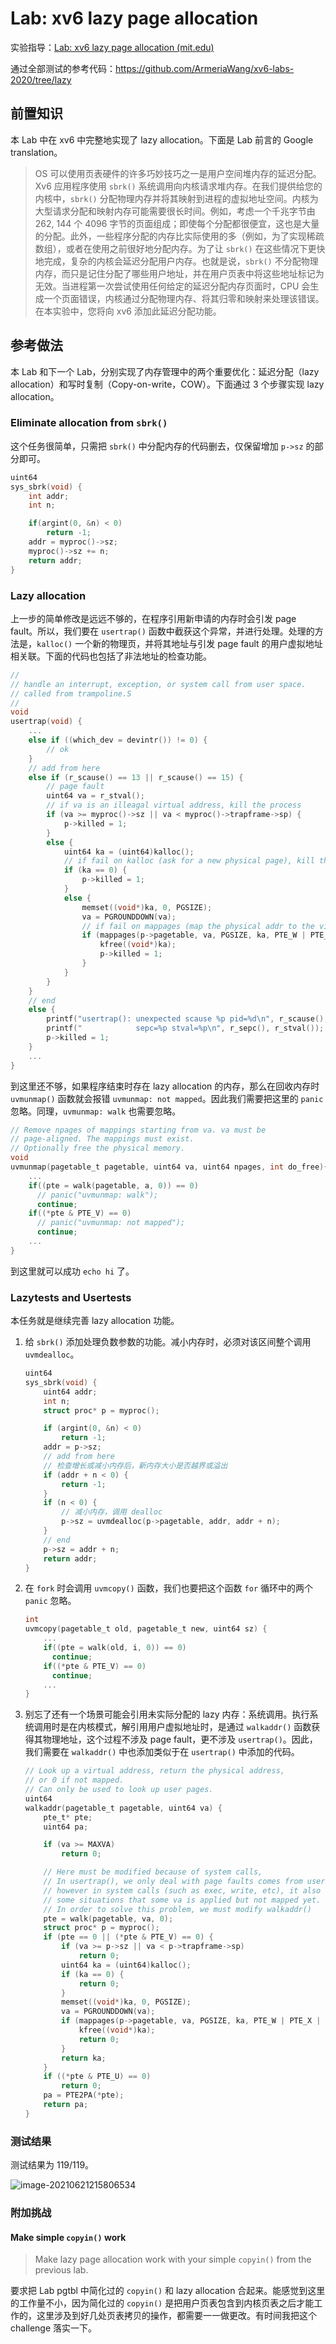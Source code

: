 # Lab: xv6 lazy page allocation

实验指导：[Lab: xv6 lazy page allocation (mit.edu)](https://pdos.csail.mit.edu/6.828/2020/labs/lazy.html)

通过全部测试的参考代码：https://github.com/ArmeriaWang/xv6-labs-2020/tree/lazy

## 前置知识

本 Lab 中在 xv6 中完整地实现了 lazy allocation。下面是 Lab 前言的 Google translation。

>OS 可以使用页表硬件的许多巧妙技巧之一是用户空间堆内存的延迟分配。 Xv6 应用程序使用 `sbrk()` 系统调用向内核请求堆内存。在我们提供给您的内核中，`sbrk()` 分配物理内存并将其映射到进程的虚拟地址空间。内核为大型请求分配和映射内存可能需要很长时间。例如，考虑一个千兆字节由 262, 144 个 4096 字节的页面组成；即使每个分配都很便宜，这也是大量的分配。此外，一些程序分配的内存比实际使用的多（例如，为了实现稀疏数组），或者在使用之前很好地分配内存。为了让 `sbrk()` 在这些情况下更快地完成，复杂的内核会延迟分配用户内存。也就是说，`sbrk()` 不分配物理内存，而只是记住分配了哪些用户地址，并在用户页表中将这些地址标记为无效。当进程第一次尝试使用任何给定的延迟分配内存页面时，CPU 会生成一个页面错误，内核通过分配物理内存、将其归零和映射来处理该错误。在本实验中，您将向 xv6 添加此延迟分配功能。 

## 参考做法

本 Lab 和下一个 Lab，分别实现了内存管理中的两个重要优化：延迟分配（lazy allocation）和写时复制（Copy-on-write，COW）。下面通过 3 个步骤实现 lazy allocation。

### Eliminate allocation from `sbrk()`

这个任务很简单，只需把 `sbrk()` 中分配内存的代码删去，仅保留增加 `p->sz` 的部分即可。

```c
uint64
sys_sbrk(void) {
    int addr;
    int n;

    if(argint(0, &n) < 0)
        return -1;
    addr = myproc()->sz;
    myproc()->sz += n;
    return addr;
}
```

### Lazy allocation

上一步的简单修改是远远不够的，在程序引用新申请的内存时会引发 page fault。所以，我们要在 `usertrap()` 函数中截获这个异常，并进行处理。处理的方法是，`kalloc()` 一个新的物理页，并将其地址与引发 page fault 的用户虚拟地址相关联。下面的代码也包括了非法地址的检查功能。

```c
//
// handle an interrupt, exception, or system call from user space.
// called from trampoline.S
//
void
usertrap(void) {
    ...
    else if ((which_dev = devintr()) != 0) {
        // ok
    }
    // add from here
    else if (r_scause() == 13 || r_scause() == 15) {
        // page fault
        uint64 va = r_stval();
        // if va is an illeagal virtual address, kill the process
        if (va >= myproc()->sz || va < myproc()->trapframe->sp) {
            p->killed = 1;
        }
        else {
            uint64 ka = (uint64)kalloc();
            // if fail on kalloc (ask for a new physical page), kill the process
            if (ka == 0) {
                p->killed = 1;
            }
            else {
                memset((void*)ka, 0, PGSIZE);
                va = PGROUNDDOWN(va);
                // if fail on mappages (map the physical addr to the virtual addr), kill the process
                if (mappages(p->pagetable, va, PGSIZE, ka, PTE_W | PTE_R | PTE_U | PTE_X) != 0) {
                    kfree((void*)ka);
                    p->killed = 1;
                }
            }
        }
    }
    // end
    else {
        printf("usertrap(): unexpected scause %p pid=%d\n", r_scause(), p->pid);
        printf("            sepc=%p stval=%p\n", r_sepc(), r_stval());
        p->killed = 1;
    }
    ...
}
```

到这里还不够，如果程序结束时存在 lazy allocation 的内存，那么在回收内存时 `uvmunmap()` 函数就会报错 `uvmunmap: not mapped`。因此我们需要把这里的 `panic` 忽略。同理，`uvmunmap: walk` 也需要忽略。

```c
// Remove npages of mappings starting from va. va must be
// page-aligned. The mappings must exist.
// Optionally free the physical memory.
void
uvmunmap(pagetable_t pagetable, uint64 va, uint64 npages, int do_free){
	...
    if((pte = walk(pagetable, a, 0)) == 0)
      // panic("uvmunmap: walk");
      continue;
    if((*pte & PTE_V) == 0)
      // panic("uvmunmap: not mapped");
      continue;
	...
}
```

到这里就可以成功 `echo hi` 了。

### Lazytests and Usertests

本任务就是继续完善 lazy allocation 功能。

1. 给 `sbrk()` 添加处理负数参数的功能。减小内存时，必须对该区间整个调用 `uvmdealloc`。

   ```c
   uint64
   sys_sbrk(void) {
       uint64 addr;
       int n;
       struct proc* p = myproc();
   
       if (argint(0, &n) < 0)
           return -1;
       addr = p->sz;
       // add from here
       // 检查增长或减小内存后，新内存大小是否越界或溢出
       if (addr + n < 0) {
           return -1;
       }
       if (n < 0) {
           // 减小内存，调用 dealloc
           p->sz = uvmdealloc(p->pagetable, addr, addr + n);
       }
       // end
       p->sz = addr + n;
       return addr;
   }
   ```

2. 在 `fork` 时会调用 `uvmcopy()` 函数，我们也要把这个函数 `for` 循环中的两个 `panic` 忽略。

   ```c
   int
   uvmcopy(pagetable_t old, pagetable_t new, uint64 sz) {
       ...
       if((pte = walk(old, i, 0)) == 0)
         continue;
       if((*pte & PTE_V) == 0)
         continue;
       ...
   }
   ```

3. 别忘了还有一个场景可能会引用未实际分配的 lazy 内存：系统调用。执行系统调用时是在内核模式，解引用用户虚拟地址时，是通过 `walkaddr()` 函数获得其物理地址，这个过程不涉及 page fault，更不涉及 `usertrap()`。因此，我们需要在 `walkaddr()` 中也添加类似于在 `usertrap()` 中添加的代码。

   ```c
   // Look up a virtual address, return the physical address,
   // or 0 if not mapped.
   // Can only be used to look up user pages.
   uint64
   walkaddr(pagetable_t pagetable, uint64 va) {
       pte_t* pte;
       uint64 pa;
   
       if (va >= MAXVA)
           return 0;
   
       // Here must be modified because of system calls,
       // In usertrap(), we only deal with page faults comes from user space,
       // however in system calls (such as exec, write, etc), it also comes
       // some situations that some va is applied but not mapped yet.
       // In order to solve this problem, we must modify walkaddr()
       pte = walk(pagetable, va, 0);
       struct proc* p = myproc();
       if (pte == 0 || (*pte & PTE_V) == 0) {
           if (va >= p->sz || va < p->trapframe->sp)
               return 0;
           uint64 ka = (uint64)kalloc();
           if (ka == 0) {
               return 0;
           }
           memset((void*)ka, 0, PGSIZE);
           va = PGROUNDDOWN(va);
           if (mappages(p->pagetable, va, PGSIZE, ka, PTE_W | PTE_X | PTE_R | PTE_U) != 0) {
               kfree((void*)ka);
               return 0;
           }
           return ka;
       }
       if ((*pte & PTE_U) == 0)
           return 0;
       pa = PTE2PA(*pte);
       return pa;
   }
   ```

### 测试结果

测试结果为 119/119。

![image-20210621215806534](https://i.loli.net/2021/06/21/SpeYuPhfkFs1xo7.png)

### 附加挑战

#### Make simple `copyin()` work

> Make lazy page allocation work with your simple `copyin()` from the previous lab.

要求把 Lab pgtbl 中简化过的 `copyin()` 和 lazy allocation 合起来。能感觉到这里的工作量不小，因为简化过的 `copyin()` 是把用户页表包含到内核页表之后才能工作的，这里涉及到好几处页表拷贝的操作，都需要一一做更改。有时间我把这个 challenge 落实一下。
